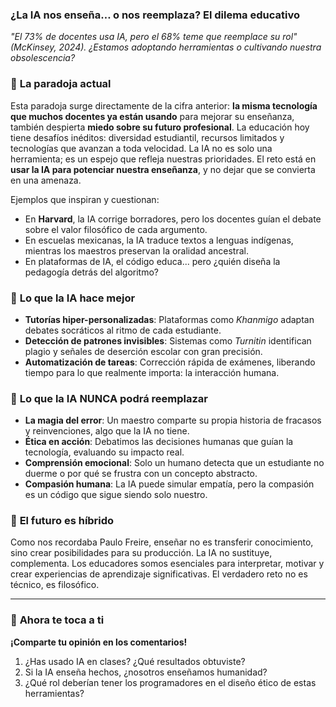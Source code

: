 ### **¿La IA nos enseña… o nos reemplaza? El dilema educativo**

*"El 73% de docentes usa IA, pero el 68% teme que reemplace su rol" (McKinsey, 2024). ¿Estamos adoptando herramientas o cultivando nuestra obsolescencia?*

### 🤯 **La paradoja actual**

Esta paradoja surge directamente de la cifra anterior: **la misma tecnología que muchos docentes ya están usando** para mejorar su enseñanza, también despierta **miedo sobre su futuro profesional**.
La educación hoy tiene desafíos inéditos: diversidad estudiantil, recursos limitados y tecnologías que avanzan a toda velocidad. La IA no es solo una herramienta; es un espejo que refleja nuestras prioridades.
El reto está en **usar la IA para potenciar nuestra enseñanza**, y no dejar que se convierta en una amenaza.

Ejemplos que inspiran y cuestionan:

* En **Harvard**, la IA corrige borradores, pero los docentes guían el debate sobre el valor filosófico de cada argumento.
* En escuelas mexicanas, la IA traduce textos a lenguas indígenas, mientras los maestros preservan la oralidad ancestral.
* En plataformas de IA, el código educa... pero ¿quién diseña la pedagogía detrás del algoritmo?

### 🤖 **Lo que la IA hace mejor**

* **Tutorías hiper-personalizadas**: Plataformas como *Khanmigo* adaptan debates socráticos al ritmo de cada estudiante.
* **Detección de patrones invisibles**: Sistemas como *Turnitin* identifican plagio y señales de deserción escolar con gran precisión.
* **Automatización de tareas**: Corrección rápida de exámenes, liberando tiempo para lo que realmente importa: la interacción humana.

### 🌱 **Lo que la IA NUNCA podrá reemplazar**

* **La magia del error**: Un maestro comparte su propia historia de fracasos y reinvenciones, algo que la IA no tiene.
* **Ética en acción**: Debatimos las decisiones humanas que guían la tecnología, evaluando su impacto real.
* **Comprensión emocional**: Solo un humano detecta que un estudiante no duerme o por qué se frustra con un concepto abstracto.
* **Compasión humana**: La IA puede simular empatía, pero la compasión es un código que sigue siendo solo nuestro.

### 🧐 **El futuro es híbrido**

Como nos recordaba Paulo Freire, enseñar no es transferir conocimiento, sino crear posibilidades para su producción. La IA no sustituye, complementa. Los educadores somos esenciales para interpretar, motivar y crear experiencias de aprendizaje significativas. El verdadero reto no es técnico, es filosófico.

---

### 💬 **Ahora te toca a ti**

**¡Comparte tu opinión en los comentarios!**

1.  ¿Has usado IA en clases? ¿Qué resultados obtuviste?
2.  Si la IA enseña hechos, ¿nosotros enseñamos humanidad?
3.  ¿Qué rol deberían tener los programadores en el diseño ético de estas herramientas?
<!--stackedit_data:
eyJoaXN0b3J5IjpbLTIxNDEwNjY3NzIsLTkwNzA3OTE3OV19
-->